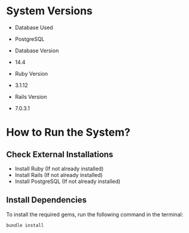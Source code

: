 # System Versions
* Database Used
- PostgreSQL
* Database Version
- 14.4
* Ruby Version
- 3.1.12
* Rails Version
- 7.0.3.1

# How to Run the System?

## Check External Installations
- Install Ruby (If not already installed)
- Install Rails (If not already installed)
- Install PostgreSQL (If not already installed)

## Install Dependencies
To install the required gems, run the following command in the terminal:

```bash
bundle install
